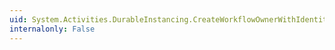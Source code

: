 ```yaml
---
uid: System.Activities.DurableInstancing.CreateWorkflowOwnerWithIdentityCommand.#ctor
internalonly: False
---
```

